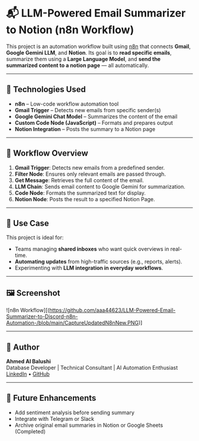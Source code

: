# 📬 LLM-Powered Email Summarizer to Notion (n8n Workflow)

This project is an automation workflow built using [n8n](https://n8n.io/) that connects **Gmail**, **Google Gemini LLM**, and **Notion**. Its goal is to **read specific emails**, summarize them using a **Large Language Model**, and **send the summarized content to a notion page** — all automatically.

---

## 🔧 Technologies Used

- **n8n** – Low-code workflow automation tool  
- **Gmail Trigger** – Detects new emails from specific sender(s)  
- **Google Gemini Chat Model** – Summarizes the content of the email  
- **Custom Code Node (JavaScript)** – Formats and prepares output  
- **Notion Integration** – Posts the summary to a Notion page  

---

## 🔁 Workflow Overview

1. **Gmail Trigger**: Detects new emails from a predefined sender.
2. **Filter Node**: Ensures only relevant emails are passed through.
3. **Get Message**: Retrieves the full content of the email.
4. **LLM Chain**: Sends email content to Google Gemini for summarization.
5. **Code Node**: Formats the summarized text for display.
6. **Notion Node**: Posts the result to a specified Notion Page.

---

## 📌 Use Case

This project is ideal for:
- Teams managing **shared inboxes** who want quick overviews in real-time.
- **Automating updates** from high-traffic sources (e.g., reports, alerts).
- Experimenting with **LLM integration in everyday workflows**.

---

## 🖼 Screenshot

![n8n Workflow][(https://github.com/aaa44623/LLM-Powered-Email-Summarizer-to-Discord-n8n-Automation-/blob/main/CaptureUpdatedN8nNew.PNG)]

---


## 📣 Author

**Ahmed Al Balushi**  
Database Developer | Technical Consultant | AI Automation Enthusiast  
[LinkedIn](https://linkedin.com/in/ahmed-al-balushi-31775b146) • [GitHub](https://github.com/aaa44623)

---

## 🧠 Future Enhancements

- Add sentiment analysis before sending summary  
- Integrate with Telegram or Slack  
- Archive original email summaries in Notion or Google Sheets (Completed) 
